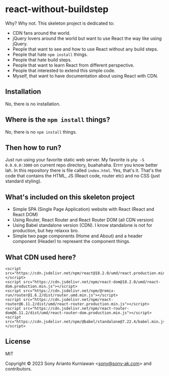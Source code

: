 
# react-without-buildstep
Why? Why not. This skeleton project is dedicated to:
-  CDN fans around the world.
-  jQuery lovers around the world but want to use React the way like using jQuery.
-  People that want to see and how to use React without any build steps.
-  People that hate `npm install` things.
-  People that hate build steps.
-  People that want to learn React from different perspective.
-  People that interested to extend this simple code.
-  Myself, that want to have documentation about using React with CDN.

## Installation
No, there is no installation.

## Where is the `npm install` things?
No, there is no `npm install` things.

## Then how to run?
Just run using your favorite static web server. My favorite is `php -S 0.0.0.0:3000` on current repo directory, buahahaha. Errrr you know better lah. In this repository there is file called `index.html`. Yes, that's it. That's the code that contains the HTML, JS (React code, router etc) and no CSS (just standard styling).

## What's included on this skeleton project
- Simple SPA (Single Page Application) website with React (React and React DOM)
- Using Router, React Router and React Router DOM (all CDN version)
- Using Babel standalone version (CDN). I know standalone is not for production, but hey relaxxx bro.
- Simple two page components (Home and About) and a header component (Header) to represent the component things.

## What CDN used here?

```
<script src="https://cdn.jsdelivr.net/npm/react@18.2.0/umd/react.production.min.js"></script>
<script src="https://cdn.jsdelivr.net/npm/react-dom@18.2.0/umd/react-dom.production.min.js"></script>
<script src="https://cdn.jsdelivr.net/npm/@remix-run/router@1.6.2/dist/router.umd.min.js"></script>
<script src="https://cdn.jsdelivr.net/npm/react-router@6.11.2/dist/umd/react-router.production.min.js"></script>
<script src="https://cdn.jsdelivr.net/npm/react-router-dom@6.11.2/dist/umd/react-router-dom.production.min.js"></script>
<script src="https://cdn.jsdelivr.net/npm/@babel/standalone@7.22.4/babel.min.js"></script>
```

## License

MIT

Copyright &copy; 2023 Sony Arianto Kurniawan <<sony@sony-ak.com>> and contributors.
